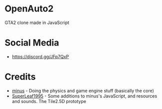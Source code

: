 # OpenAuto2
GTA2 clone made in JavaScript

# Social Media
* https://discord.gg/JFp7QxP

# Credits
* [minus](https://github.com/minusyt23) - Doing the physics and game engine stuff (basically the core)
* [SuperLeaf1995](https://github.com/SuperLeaf1995) - Some additions to minus's JavaScript, and resources and sounds. The Tile2.5D prototype
